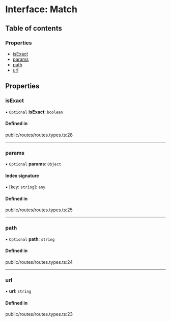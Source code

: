 # Interface: Match

## Table of contents

### Properties

- [isExact](../wiki/Match#isexact)
- [params](../wiki/Match#params)
- [path](../wiki/Match#path)
- [url](../wiki/Match#url)

## Properties

### isExact

• `Optional` **isExact**: `boolean`

#### Defined in

public/routes/routes.types.ts:28

___

### params

• `Optional` **params**: `Object`

#### Index signature

▪ [key: `string`]: `any`

#### Defined in

public/routes/routes.types.ts:25

___

### path

• `Optional` **path**: `string`

#### Defined in

public/routes/routes.types.ts:24

___

### url

• **url**: `string`

#### Defined in

public/routes/routes.types.ts:23
